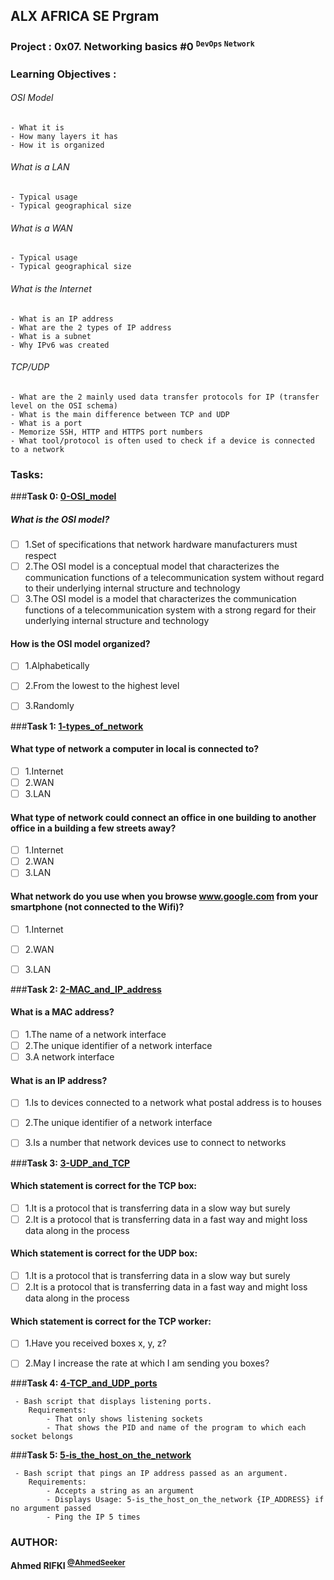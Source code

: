 ## ALX AFRICA SE Prgram

### Project : 0x07. Networking basics #0 <sup> ``` DevOps ``` ``` Network ```</sup>
### Learning Objectives :

###### OSI Model
```
- What it is
- How many layers it has
- How it is organized
```
###### What is a LAN
```
- Typical usage
- Typical geographical size
```
###### What is a WAN
```
- Typical usage
- Typical geographical size
```
###### What is the Internet
```
- What is an IP address
- What are the 2 types of IP address
- What is a subnet
- Why IPv6 was created
```
###### TCP/UDP
```
- What are the 2 mainly used data transfer protocols for IP (transfer level on the OSI schema)
- What is the main difference between TCP and UDP
- What is a port
- Memorize SSH, HTTP and HTTPS port numbers
- What tool/protocol is often used to check if a device is connected to a network
```



### Tasks:

###**Task 0: [0-OSI_model](0-OSI_model)**
#####  What is the OSI model?
- [ ] 1.Set of specifications that network hardware manufacturers must respect
- [ ] 2.The OSI model is a conceptual model that characterizes the communication functions of a telecommunication system without regard to their underlying internal structure and technology
- [ ] 3.The OSI model is a model that characterizes the communication functions of a telecommunication system with a strong regard for their underlying internal structure and technology

#### How is the OSI model organized?
- [ ] 1.Alphabetically
- [ ] 2.From the lowest to the highest level
- [ ] 3.Randomly


###**Task 1: [1-types_of_network](1-types_of_network)**
#### What type of network a computer in local is connected to?
- [ ] 1.Internet
- [ ] 2.WAN
- [ ] 3.LAN

#### What type of network could connect an office in one building to another office in a building a few streets away?
- [ ] 1.Internet
- [ ] 2.WAN
- [ ] 3.LAN

#### What network do you use when you browse www.google.com from your smartphone (not connected to the Wifi)?
- [ ] 1.Internet
- [ ] 2.WAN
- [ ] 3.LAN


###**Task 2: [2-MAC_and_IP_address](2-MAC_and_IP_address)**
#### What is a MAC address?
- [ ] 1.The name of a network interface
- [ ] 2.The unique identifier of a network interface
- [ ] 3.A network interface

#### What is an IP address?
- [ ] 1.Is to devices connected to a network what postal address is to houses
- [ ] 2.The unique identifier of a network interface
- [ ] 3.Is a number that network devices use to connect to networks


###**Task 3: [3-UDP_and_TCP](3-UDP_and_TCP)**
#### Which statement is correct for the TCP box:
- [ ] 1.It is a protocol that is transferring data in a slow way but surely
- [ ] 2.It is a protocol that is transferring data in a fast way and might loss data along in the process

#### Which statement is correct for the UDP box:
- [ ] 1.It is a protocol that is transferring data in a slow way but surely
- [ ] 2.It is a protocol that is transferring data in a fast way and might loss data along in the process

#### Which statement is correct for the TCP worker:
- [ ] 1.Have you received boxes x, y, z?
- [ ] 2.May I increase the rate at which I am sending you boxes?


###**Task 4: [4-TCP_and_UDP_ports](4-TCP_and_UDP_ports)**
```
 - Bash script that displays listening ports.
	Requirements:
		- That only shows listening sockets
		- That shows the PID and name of the program to which each socket belongs
```


###**Task 5: [5-is_the_host_on_the_network](5-is_the_host_on_the_network)**
```
 - Bash script that pings an IP address passed as an argument.
	Requirements:
		- Accepts a string as an argument
		- Displays Usage: 5-is_the_host_on_the_network {IP_ADDRESS} if no argument passed
		- Ping the IP 5 times
```

### AUTHOR:
**Ahmed RIFKI <sup>[@AhmedSeeker](https://github.com/AhmedSeeker)</sup>**

